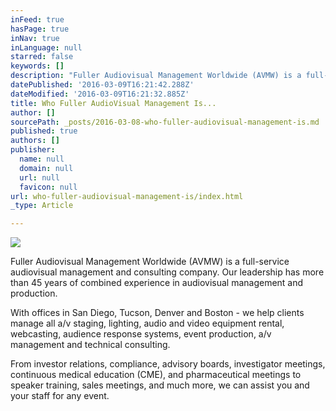 ```yaml
---
inFeed: true
hasPage: true
inNav: true
inLanguage: null
starred: false
keywords: []
description: "Fuller Audiovisual Management Worldwide (AVMW) is a full-service audiovisual\n management and consulting company.\_ Our leadership has more than 45 years of combined experience in \naudiovisual management and production. "
datePublished: '2016-03-09T16:21:42.288Z'
dateModified: '2016-03-09T16:21:32.885Z'
title: Who Fuller AudioVisual Management Is...
author: []
sourcePath: _posts/2016-03-08-who-fuller-audiovisual-management-is.md
published: true
authors: []
publisher:
  name: null
  domain: null
  url: null
  favicon: null
url: who-fuller-audiovisual-management-is/index.html
_type: Article

---
```

![](https://the-grid-user-content.s3-us-west-2.amazonaws.com/0a83d8e5-d07b-4cbb-988c-9927864f40c4.jpg)

Fuller Audiovisual Management Worldwide (AVMW) is a full-service audiovisual
management and consulting company.  Our leadership has more than 45 years of combined experience in 
audiovisual management and production. 

With offices in San Diego, Tucson, Denver and Boston - we help 
clients manage all a/v staging, lighting, audio and video equipment 
rental, webcasting, audience response systems, event production, a/v 
management and technical consulting. 

From investor relations, compliance, advisory boards, investigator 
meetings, continuous medical education (CME), and pharmaceutical 
meetings to speaker training, sales meetings, and much more, we can 
assist you and your staff for any event.